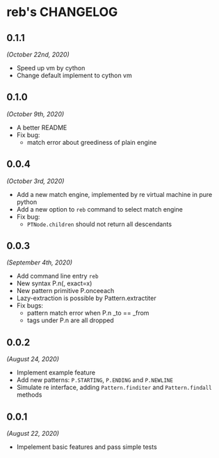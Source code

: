 reb's CHANGELOG
================

0.1.1
-----
*(October 22nd, 2020)*

+ Speed up vm by cython
+ Change default implement to cython vm

0.1.0
-----
*(October 9th, 2020)*

+ A better README
+ Fix bug:
  - match error about greediness of plain engine

0.0.4
-----
*(October 3rd, 2020)*

+ Add a new match engine, implemented by re virtual machine in pure python
+ Add a new option to `reb` command to select match engine
+ Fix bug:
  - `PTNode.children` should not return all descendants

0.0.3
-----
*(September 4th, 2020)*

+ Add command line entry `reb`
+ New syntax P.n(, exact=x)
+ New pattern primitive P.onceeach
+ Lazy-extraction is possible by Pattern.extractiter
+ Fix bugs:
  - pattern match error when P.n _to == _from
  - tags under P.n are all dropped

0.0.2
-----
*(August 24, 2020)*

+ Implement example feature
+ Add new patterns: `P.STARTING`, `P.ENDING` and `P.NEWLINE`
+ Simulate re interface, adding `Pattern.finditer` and `Pattern.findall` methods

0.0.1
-----
*(August 22, 2020)*

+ Impelement basic features and pass simple tests
